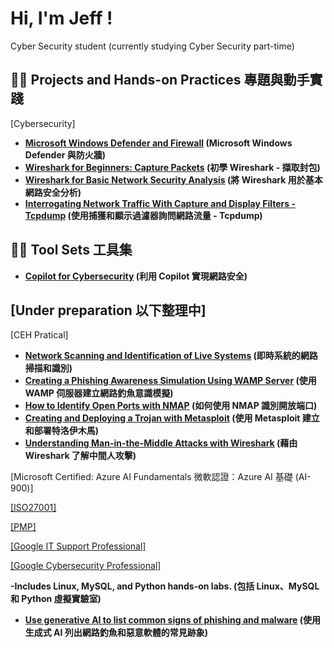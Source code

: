 <h1>Hi, I'm Jeff ! </h1>
Cyber Security student (currently studying Cyber Security part-time)

<h2>👨‍💻 Projects and Hands-on Practices 專題與動手實踐</h2>

[Cybersecurity]
- <b>[Microsoft Windows Defender and Firewall](https://github.com/AlmostNeverDone/Project-Microsoft-Windows-Defender-and-Firewall) (Microsoft Windows Defender 與防火牆)</b>
- <b>[Wireshark for Beginners: Capture Packets](https://github.com/AlmostNeverDone/Project-Wireshark-for-Beginners-Capture-Packets) (初學 Wireshark - 擷取封包)</b>
- <b>[Wireshark for Basic Network Security Analysis](https://github.com/AlmostNeverDone/Project-Wireshark-for-Basic-Network-Security-Analysis/tree/main) (將 Wireshark 用於基本網路安全分析)</b>
- <b>[Interrogating Network Traffic With Capture and Display Filters - Tcpdump]() (使用捕獲和顯示過濾器詢問網路流量 - Tcpdump)</b>



<h2>👨‍💻 Tool Sets 工具集</h2>

- <b>[Copilot for Cybersecurity]() (利用 Copilot 實現網路安全)</b>




<h2>[Under preparation 以下整理中]</h2>

[CEH Pratical]
- <b>[Network Scanning and Identification of Live Systems]() (即時系統的網路掃描和識別)</b>
- <b>[Creating a Phishing Awareness Simulation Using WAMP Server]() (使用 WAMP 伺服器建立網路釣魚意識模擬)</b>
- <b>[How to Identify Open Ports with NMAP]() (如何使用 NMAP 識別開放端口)</b>
- <b>[Creating and Deploying a Trojan with Metasploit]() (使用 Metasploit 建立和部署特洛伊木馬)</b>
- <b>[Understanding Man-in-the-Middle Attacks with Wireshark]() (藉由 Wireshark 了解中間人攻擊)</b>


[Microsoft Certified: Azure AI Fundamentals 微軟認證：Azure AI 基礎 (AI-900)] </b>

[[ISO27001]]()

[[PMP]]()

[[Google IT Support Professional]](https://coursera.org/verify/professional-cert/GWDPHD4P8TDJ)

[[Google Cybersecurity Professional]](https://coursera.org/verify/professional-cert/SWUXJAL4M678)</b>

<b>-Includes Linux, MySQL, and Python hands-on labs. (包括 Linux、MySQL 和 Python 虛擬實驗室)</b>
- <b>[Use generative AI to list common signs of phishing and malware](https://github.com/AlmostNeverDone/Project-Use-generative-AI-to-list-common-signs-of-phishing-and-malware) (使用生成式 AI 列出網路釣魚和惡意軟體的常見跡象)</b>
